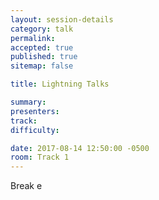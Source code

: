 ```yaml
---
layout: session-details
category: talk
permalink:
accepted: true
published: true
sitemap: false

title: Lightning Talks

summary:
presenters:
track:
difficulty:

date: 2017-08-14 12:50:00 -0500
room: Track 1
---
```

Break
e

